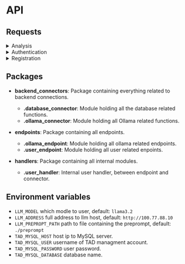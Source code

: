 # API

## Requests

<details>

<summary>Analysis</summary>

sends a question to the llm and gives the llm response as a response.

**URL** GET

    http://127.0.0.1:5000/analyzis

**Request body**

```json
{
    "prompt": <prompt>
}
```

**Response body**

```json
{
    "response": <llm response>
    "message": "Success"
}
```

**Failed**

```json
{
    "message": <error message>
} 
```

</details>
<details>

<summary>Authentication</summary>

Signs the user in and returns their UID.

**URL** POST

    http://127.0.0.1:5000/user/login

**Request body**

```json
{
    "username": <username>,
    "password": <password>
}
```

**Response body**

```json
{
    "message": "success",
    "uid": <user id>
}
```

**Failed**

```json
{
    "message": <error message>
}
```


</details>
<details>

<summary>Registration</summary>

Registers a new user.

**URL** POST

    http://127.0.0.1:5000/user/register

**Request body**

```json
{
    "username": <username>,
    "password": <password>
}
```

**Response body**

```json
{
    "message": "User registered."
}
```

**Failed**

No error implemented.

</details>

## Packages

- **backend_connectors**: Package containing everything related to backend connections.
    - **.database_connector**: Module holding all the database related functions.
    - **.ollama_connector**: Module holding all Ollama related functions.

- **endpoints**: Package containing all endpoints.
    - **.ollama_endpoint**: Module holding all ollama related endpoints.
    - **.user_endpoint**: Module holding all user related enpoints.

- **handlers**: Package containing all internal modules.
    - **.user_handler**: Internal user handler, between endpoint and connector.
 
## Environment variables

- `LLM_MODEL` which modle to user, default: `llama3.2`
- `LLM_ADDRESS` full address to llm host, default: `http://100.77.88.10`
- `LLM_PREPROPT_PATH` path to file containing the preprompt, default: `./preprompt`
- `TAD_MYSQL_HOST` host ip to MySQL server.
- `TAD_MYSQL_USER` username of TAD managment account.
- `TAD_MYSQL_PASSWORD` user password.
- `TAD_MYSQL_DATABASE` database name.
